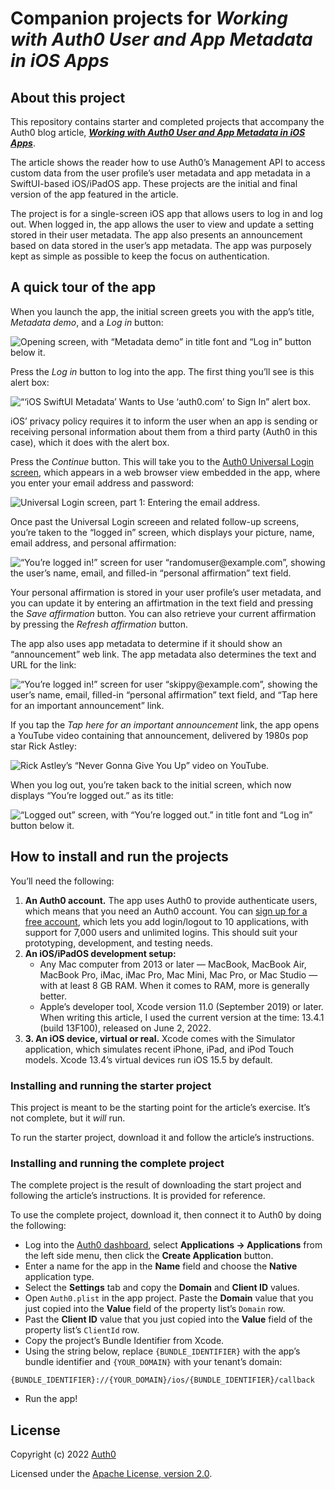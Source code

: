 # Companion projects for _Working with Auth0 User and App Metadata in iOS Apps_

## About this project

This repository contains starter and completed projects that accompany the Auth0 blog article, [**_Working with Auth0 User and App Metadata in iOS Apps_**](https://auth0.com/blog/working-auth0-user-app-metadata-ios-apps/).

The article shows the reader how to use Auth0’s Management API to access custom data from the user profile’s user metadata and app metadata in a SwiftUI-based iOS/iPadOS app. These projects are the initial and final version of the app featured in the article.

The project is for a single-screen iOS app that allows users to log in and log out. When logged in, the app allows the user to view and update a setting stored in their user metadata. The app also presents an announcement based on data stored in the user’s app metadata. The app was purposely kept as simple as possible to keep the focus on authentication.


## A quick tour of the app

When you launch the app, the initial screen greets you with the app’s title, _Metadata demo_, and a _Log in_ button:

![Opening screen, with “Metadata demo” in title font and “Log in” button below it.](https://images.ctfassets.net/23aumh6u8s0i/7vndxtjzjvZergPPK2SraE/3cb5987a350627318b07e31846b5b179/starter_screen_1.png)

Press the _Log in_ button to log into the app. The first thing you’ll see is this alert box:

![“‘iOS SwiftUI Metadata’ Wants to Use ‘auth0.com’ to Sign In” alert box.](https://images.ctfassets.net/23aumh6u8s0i/47OcYsux9USeY3h9LkUkXd/d68b8a305439f3b4a9a9056e6c230f8f/starter_screen_2.png)

iOS’ privacy policy requires it to inform the user when an app is sending or receiving personal information about them from a third party (Auth0 in this case), which it does with the alert box.

Press the _Continue_ button. This will take you to the [Auth0 Universal Login screen](https://auth0.com/docs/login/universal-login), which appears in a web browser view embedded in the app, where you enter your email address and password:

![Universal Login screen, part 1: Entering the email address.](https://images.ctfassets.net/23aumh6u8s0i/2lvbR45kgrMSr0TGxUmv5i/fd6d7814492b31a3174c674a5a1c65bc/starter_screen_3.png)

Once past the Universal Login screeen and related follow-up screens, you’re taken to the “logged in” screen, which displays your picture, name, email address, and personal affirmation:

![“You’re logged in!” screen for user “randomuser@example.com”, showing the user’s name, email, and filled-in “personal affirmation” text field.](https://images.ctfassets.net/23aumh6u8s0i/uUnKzMN7qJpmD95UE3qYz/6903d77eb11089eca00a09f070657932/complete_screen_8.png)

Your personal affirmation is stored in your user profile’s user metadata, and you can update it by entering an affirtmation in the text field and pressing the _Save affirmation_ button. You can also retrieve your current affirmation by pressing the _Refresh affirmation_ button.

The app also uses app metadata to determine if it should show an “announcement” web link. The app metadata also determines the text and URL for the link:

![“You’re logged in!” screen for user “skippy@example.com”, showing the user’s name, email, filled-in “personal affirmation” text field, and “Tap here for an important announcement” link.](https://images.ctfassets.net/23aumh6u8s0i/334xQBVhg8lzHog02QOMbJ/926f81a8a9c0258c1d3fb8ddaf8003cb/complete_screen_9.png)

If you tap the _Tap here for an important announcement_ link, the app opens a YouTube video containing that announcement, delivered by 1980s pop star Rick Astley: 

![Rick Astley’s “Never Gonna Give You Up” video on YouTube.](https://images.ctfassets.net/23aumh6u8s0i/6wiQ6bEOGkmc56PWdvABtF/1a07ef4965142501957c15a420293040/complete_screen_10.png)

When you log out, you’re taken back to the initial screen, which now displays “You’re logged out.” as its title:

![“Logged out” screen, with “You’re logged out.” in title font and “Log in” button below it.](https://images.ctfassets.net/23aumh6u8s0i/2i4ACeHwoGIlFCWHmonN0b/e5e0d353d936749db4843f7442484ae5/complete_screen_12.png)


## How to install and run the projects

You’ll need the following:

1. **An Auth0 account.** The app uses Auth0 to provide authenticate users, which means that you need an Auth0 account. You can <a href="https://auth0.com/signup" 
  data-amp-replace="CLIENT_ID" 
  data-amp-addparams="anonId=CLIENT_ID(cid-scope-cookie-fallback-name)">
  sign up for a free account</a>, which lets you add login/logout to 10 applications, with support for 7,000 users and unlimited logins. This should suit your prototyping, development, and testing needs.
2. **An iOS/iPadOS development setup:** 
	* Any Mac computer from 2013 or later — MacBook, MacBook Air, MacBook Pro, iMac, iMac Pro, Mac Mini, Mac Pro, or Mac Studio — with at least 8 GB RAM. When it comes to RAM, more is generally better.
	- Apple’s developer tool, Xcode version 11.0 (September 2019) or later. When writing this article, I used the current version at the time: 13.4.1 (build 13F100), released on June 2, 2022.
3. **3. An iOS device, virtual or real.** Xcode comes with the Simulator application, which simulates recent iPhone, iPad, and iPod Touch models. Xcode 13.4’s virtual devices run iOS 15.5 by default.


### Installing and running the starter project

This project is meant to be the starting point for the article’s exercise. It’s not complete, but it _will_ run.

To run the starter project, download it and follow the article’s instructions.


### Installing and running the complete project

The complete project is the result of downloading the start project and following the article’s instructions. It is provided for reference.

To use the complete project, download it, then connect it to Auth0 by doing the following:

* Log into the [Auth0 dashboard](https://manage.auth0.com/dashboard/), select **Applications → Applications** from the left side menu, then click the **Create Application** button.
* Enter a name for the app in the **Name** field and choose the **Native** application type.
* Select the **Settings** tab and copy the **Domain** and **Client ID** values.
* Open `Auth0.plist` in the app project. Paste the **Domain** value that you just copied into the **Value** field of the property list’s `Domain` row.
* Past the **Client ID** value that you just copied into the **Value** field of the property list’s `ClientId` row.
* Copy the project’s Bundle Identifier from Xcode.
* Using the string below, replace `{BUNDLE_IDENTIFIER}` with the app’s bundle identifier and `{YOUR_DOMAIN}` with your tenant’s domain:

```
{BUNDLE_IDENTIFIER}://{YOUR_DOMAIN}/ios/{BUNDLE_IDENTIFIER}/callback
```

* Run the app!


## License

Copyright (c) 2022 [Auth0](http://auth0.com)

Licensed under the [Apache License, version 2.0](https://opensource.org/licenses/Apache-2.0).